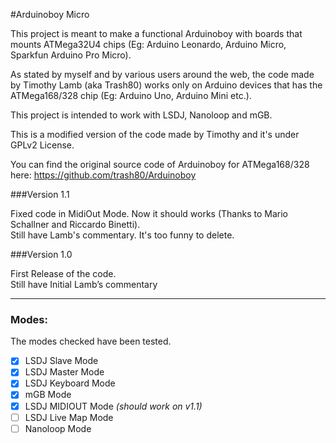 #Arduinoboy Micro

This project is meant to make a functional Arduinoboy with boards that mounts ATMega32U4 chips (Eg: Arduino Leonardo, Arduino Micro, Sparkfun Arduino Pro Micro).

As stated by myself and by various users around the web, the code made by Timothy Lamb (aka Trash80) works only on Arduino devices that has the ATMega168/328 chip (Eg: Arduino Uno, Arduino Mini etc.).

This project is intended to work with LSDJ, Nanoloop and mGB.

This is a modified version of the code made by Timothy and it's under GPLv2 License.

You can find the original source code of Arduinoboy for ATMega168/328 here: https://github.com/trash80/Arduinoboy

###Version 1.1

Fixed code in MidiOut Mode. Now it should works (Thanks to Mario Schallner and Riccardo Binetti).<br>
Still have Lamb's commentary. It's too funny to delete.

###Version 1.0

First Release of the code.<br>
Still have Initial Lamb’s commentary

_ _ _

### Modes:

The modes checked have been tested.

 - [x] LSDJ Slave Mode
 - [x] LSDJ Master Mode
 - [x] LSDJ Keyboard Mode
 - [x] mGB Mode
 - [x] LSDJ MIDIOUT Mode _(should work on v1.1)_
 - [ ] LSDJ Live Map Mode
 - [ ] Nanoloop Mode